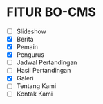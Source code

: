 FITUR BO-CMS
====================
- [ ] Slideshow
- [x] Berita
- [x] Pemain
- [x] Pengurus
- [ ] Jadwal Pertandingan
- [ ] Hasil Pertandingan
- [x] Galeri
- [ ] Tentang Kami
- [ ] Kontak Kami
